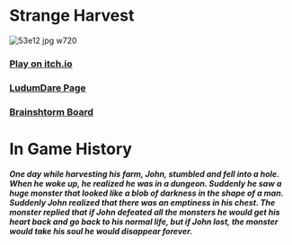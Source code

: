 # Strange Harvest
![53e12 jpg w720](https://user-images.githubusercontent.com/44410069/211480134-ba8bf90c-4226-4b68-b20d-3260ac4ad888.jpg)

### [Play on itch.io](https://yamaisiukdranko.itch.io/strange-harvest)
### [LudumDare Page](https://ldjam.com/events/ludum-dare/52/strange-harvest) 
### [Brainshtorm Board](https://miro.com/app/board/uXjVP0znE-c=/?share_link_id=800268061797)

# In Game History
___One day while harvesting his farm, John, stumbled and fell into a hole. When he woke up, he realized he was in a dungeon. Suddenly he saw a huge monster that looked like a blob of darkness in the shape of a man. Suddenly John realized that there was an emptiness in his chest. The monster replied that if John defeated all the monsters he would get his heart back and go back to his normal life, but if John lost, the monster would take his soul he would disappear forever.___
